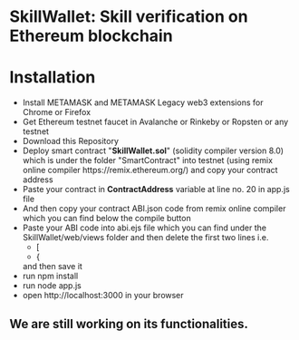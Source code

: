 # SkillWallet: Skill verification on Ethereum blockchain

# Installation
<ul>
    <li>Install METAMASK and METAMASK Legacy web3 extensions for Chrome or Firefox </li>
    <li>Get Ethereum testnet faucet in Avalanche or Rinkeby or Ropsten or any testnet </li>
    <li>Download this Repository</li>
    <li>Deploy smart contract "<b>SkillWallet.sol</b>" (solidity compiler version 8.0)  which is under the folder "SmartContract" into testnet (using remix online compiler https://remix.ethereum.org/) and copy your contract address</li>
    <li>Paste your contract in <b>ContractAddress</b> variable at line no. 20 in app.js file</li>
    <li>And then copy your contract ABI.json code from remix online compiler which you can find below the compile button</li>
    <li>Paste your ABI code into abi.ejs file which you can find under the SkillWallet/web/views folder and then delete the first two lines i.e. 
        <ul>
            <li>[</li>
            <li>{</li>
        </ul>
        and then save it
    <li>run npm install</li>
    <li>run node app.js</li>
    <li>open http://localhost:3000 in your browser</li>
</ul>

## We are still working on its functionalities.
